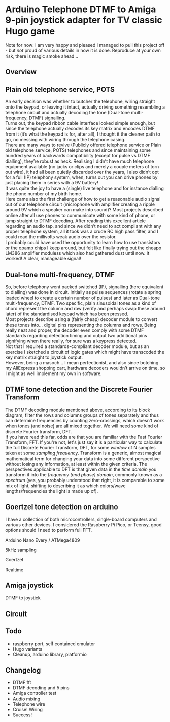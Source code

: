 # Arduino Telephone DTMF to Amiga 9-pin joystick adapter for TV classic Hugo game

Note for now: I am very happy and pleased I managed to pull this project off - but _not_ proud of various details in how it is done. Reproduce at your own risk, there is magic smoke ahead...

## Overview

## Plain old telephone service, POTS

An early decision was whether to butcher the telephone, wiring straight onto the keypad, or leaving it intact, actually driving something resembling a telephone circuit and actually decoding the tone (Dual-tone multi-frequency, DTMF) signalling.  
Turns out, the keypad ribbon cable interface looked simple enough, but since the telephone actually decodes its key matrix and encodes DTMF from it (it’s what the keypad is for, after all), I thought it the cleaner path to go, no messing with wiring through the telephone casing.  
There are many ways to revive (Publicly offered telephone service or Plain old telephone service, POTS) telephones and since maintaining some hundred years of backwards compatibility (except for pulse vs DTMF dialling), they’re robust as heck. Realising I didn’t have much telephone equipment available (no jacks or clips and merely a couple meters of torn out wire), it had all been quietly discarded over the years, I also didn’t opt for a full (IP) telephony system, when, turns out you can drive phones by just placing them in series with a 9V battery!  
It was quite the joy to have a (single) live telephone and for instance dialling the phone number of my birth home.  
Here came also the first challenge of how to get a reasonable audio signal out of our telephone circuit (microphone with amplifier creating a ripple around 9V which a speaker can make into sound)? Most projects described online after all use phones to communicate with some kind of phone, or jump straight to DTMF decoding. After reading this excellent article regarding an audio tap, and since we didn’t need to act compliant with any proper telephone system, all it took was a crude RC high pass filter, and I could read the millivolts weak audio over the resistor.  
I probably could have used the opportunity to learn how to use transistors or the opamp chips I keep around, but felt like finally trying out the cheapo LM386 amplifier moduless which also had gathered dust until now. It worked! A clear, manageable signal!  


## Dual-tone multi-frequency, DTMF 

So, before telephony went packed switched (IP), signalling (here equivalent to dialling) was done in circuit. Initially as pulse sequences (rotate a spring loaded wheel to create a certain number of pulses) and later as Dual-tone multi-frequency, DTMF. Two specific, plain sinusoidal tones as a kind of chord represent the column and row (verify and perhaps swap these around later) of the standardised keypad which has been pressed.  
Most projects describe using a (fairly cheap) decoder module to convert these tones into… digital pins representing the columns and rows. Being really neat and proper, the decoder even comply with some DTMF standards regarding detection timing and output two additional pins signifying when there really, for sure was a keypress detected.  
Not that I required a standards-compliant decoder module, but as an exercise I sketched a circuit of logic gates which might have transcoded the key matrix straight to joystick output.  
However, being a masoch… I mean perfectionist, and also since botching my AliExpress shopping cart, hardware decoders wouldn’t arrive on time, so I might as well implement my own in software.   


## DTMF tone detection and the Discrete Fourier Transform

The DTMF decoding module mentioned above, according to its block diagram, filter the rows and columns groups of tones separately and thus can determine frequencies by counting zero-crossings, which doesn't work when tones (and noise) are all mixed together. We will need some kind of discrete Fourier transform, DFT.  
If you have read this far, odds are that you are familiar with the Fast Fourier Transform, FFT. If you're not, let's just say it is a particular way to calculate the full Discrete Fourier Transform, DFT, for some *window* of N samples taken at some *sampling frequency*. Transform is a generic, almost magical mathematical term for changing your data into some different perspective without losing any information, at least within the given criteria. The perspectives applicable to DFT is that given data in the *time domain* you transform it into the *frequency (and phase) domain*, commonly known as a *spectrum* (yes, you probably understood that right, it is comparable to some mix of light, shifting to describing it as which colors/wave lengths/frequencies the light is made up of).


## Goertzel tone detection on arduino

I have a collection of both microcontrollers, single-board computers and various other devices. I considered the Raspberry Pi Pico, or Teensy, good options should I need to perform full FFT. 

Arduino Nano Every / ATMega4809 

5kHz sampling

Goertzel

Realtime


## Amiga joystick 

DTMF to joystick

## Circuit

## Todo

* raspberry port, self contained emulator
* Hugo variants
* Cleanup, arduino library, platformio 

## Changelog

* DTMF fft 
* DTMF decoding and 5 pins
* Amiga controller test
* Audio mixing
* Telephone wire
* Cruise! Wiring
* Success!
